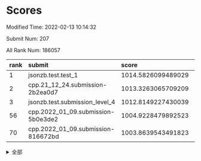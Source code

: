 # Scores

Modified Time: 2022-02-13 10:14:32

Submit Num: 207

All Rank Num: 186057

| rank |               submit               |       score        |       sigma        | pk_num |
| :--- | :--------------------------------- | :----------------- | :----------------- | :----- |
| 1    | jsonzb.test.test_1                 | 1014.5826099489029 | 0.8455530182697579 | 3592   |
| 2    | cpp.21_12_24.submission-2b2ea0d7   | 1013.3263065709209 | 0.797386657156275  | 3598   |
| 3    | jsonzb.test.submission_level_4     | 1012.8149227430039 | 0.807312505903779  | 3595   |
| 56   | cpp.2022_01_09.submission-5b0e3de2 | 1004.9228479892523 | 0.7255451439952705 | 3592   |
| 70   | cpp.2022_01_09.submission-816672bd | 1003.8639543491823 | 0.6963788021648103 | 3603   |


<details>
<summary>全部</summary>

| rank |                 submit                 |       score        |       sigma        | pk_num |
| :--- | :------------------------------------- | :----------------- | :----------------- | :----- |
| 1    | jsonzb.test.test_1                     | 1014.5826099489029 | 0.8455530182697579 | 3592   |
| 2    | cpp.21_12_24.submission-2b2ea0d7       | 1013.3263065709209 | 0.797386657156275  | 3598   |
| 3    | jsonzb.test.submission_level_4         | 1012.8149227430039 | 0.807312505903779  | 3595   |
| 4    | gobigger.level_3.submission_level_3_40 | 1011.9507300997363 | 0.7690313912599047 | 3600   |
| 5    | gobigger.level_3.submission_level_3_2  | 1011.2131405361667 | 0.8048260172670086 | 3598   |
| 6    | gobigger.level_3.submission_level_3_46 | 1011.1777036537691 | 0.7849667615891232 | 3599   |
| 7    | gobigger.level_3.submission_level_3_4  | 1011.111716757014  | 0.7735406085590905 | 3596   |
| 8    | gobigger.level_3.submission_level_3_14 | 1011.0459380198943 | 0.7394506917967143 | 3596   |
| 9    | gobigger.level_3.submission_level_3_24 | 1010.8368880865079 | 0.7549875770752011 | 3596   |
| 10   | gobigger.level_3.submission_level_3_7  | 1010.8194420356303 | 0.746746904927388  | 3597   |
| 11   | gobigger.level_3.submission_level_3_42 | 1010.7446670496828 | 0.7472796565648329 | 3591   |
| 12   | gobigger.level_3.submission_level_3_28 | 1010.7005128863527 | 0.774553086873425  | 3595   |
| 13   | gobigger.level_3.submission_level_3_29 | 1010.6317033099842 | 0.7799616620704029 | 3593   |
| 14   | gobigger.level_3.submission_level_3_5  | 1010.6101592780101 | 0.7727958942328027 | 3599   |
| 15   | gobigger.level_3.submission_level_3_41 | 1010.5280418844336 | 0.7438987972828814 | 3598   |
| 16   | gobigger.level_3.submission_level_3_33 | 1010.5118975642048 | 0.7398569006476909 | 3596   |
| 17   | gobigger.level_3.submission_level_3_49 | 1010.4932001773066 | 0.7546816009048244 | 3596   |
| 18   | gobigger.level_3.submission_level_3_9  | 1010.4107311616494 | 0.7689315864793579 | 3595   |
| 19   | gobigger.level_3.submission_level_3_1  | 1010.3438552891926 | 0.7524131361363459 | 3599   |
| 20   | gobigger.level_3.submission_level_3_15 | 1010.278312496382  | 0.775493437900804  | 3593   |
| 21   | gobigger.level_3.submission_level_3_39 | 1010.2767238377282 | 0.7500484109839115 | 3598   |
| 22   | gobigger.level_3.submission_level_3_43 | 1010.2143310302775 | 0.7525502731380536 | 3596   |
| 23   | gobigger.level_3.submission_level_3_13 | 1010.1724651863537 | 0.7492371155012747 | 3593   |
| 24   | gobigger.level_3.submission_level_3_35 | 1010.1185289826715 | 0.7555518710639781 | 3596   |
| 25   | gobigger.level_3.submission_level_3_30 | 1010.0964226146888 | 0.7631751750302953 | 3593   |
| 26   | gobigger.level_3.submission_level_3_12 | 1010.0592436067733 | 0.7753710425868487 | 3597   |
| 27   | gobigger.level_3.submission_level_3_34 | 1010.0431549912881 | 0.7611697148197616 | 3590   |
| 28   | gobigger.level_3.submission_level_3_16 | 1009.9866416432095 | 0.7503264118352436 | 3599   |
| 29   | gobigger.level_3.submission_level_3_36 | 1009.9123252363554 | 0.7685540831788545 | 3591   |
| 30   | gobigger.level_3.submission_level_3_8  | 1009.8737121936969 | 0.7580232406129445 | 3592   |
| 31   | gobigger.level_3.submission_level_3_0  | 1009.7485332720926 | 0.7642236440535733 | 3593   |
| 32   | gobigger.level_3.submission_level_3_11 | 1009.6970123415651 | 0.7635467251327986 | 3602   |
| 33   | gobigger.level_3.submission_level_3_25 | 1009.6930522149792 | 0.7478527969981492 | 3596   |
| 34   | gobigger.level_3.submission_level_3_6  | 1009.6550327219113 | 0.7440573908769349 | 3598   |
| 35   | gobigger.level_3.submission_level_3_21 | 1009.6456963079644 | 0.7462841302961744 | 3597   |
| 36   | gobigger.level_3.submission_level_3_17 | 1009.629155995315  | 0.7634612406908576 | 3598   |
| 37   | gobigger.level_3.submission_level_3_38 | 1009.5765555115242 | 0.7729364332840583 | 3595   |
| 38   | gobigger.level_3.submission_level_3_31 | 1009.3834189720973 | 0.7401911771530462 | 3593   |
| 39   | gobigger.level_3.submission_level_3_20 | 1009.3830825139664 | 0.7410012088851561 | 3593   |
| 40   | gobigger.level_3.submission_level_3_3  | 1009.2495847848663 | 0.7402735608470502 | 3592   |
| 41   | gobigger.level_3.submission_level_3_23 | 1009.2137861484439 | 0.7505850930620152 | 3593   |
| 42   | gobigger.level_3.submission_level_3_19 | 1009.0745624285144 | 0.7444098498441231 | 3600   |
| 43   | gobigger.level_3.submission_level_3_18 | 1009.0471747462069 | 0.7332340439037838 | 3596   |
| 44   | gobigger.level_3.submission_level_3_22 | 1008.8739999960599 | 0.7405029135151507 | 3592   |
| 45   | gobigger.level_3.submission_level_3_44 | 1008.7775423533105 | 0.7506292606424464 | 3597   |
| 46   | gobigger.level_3.submission_level_3_26 | 1008.742874777883  | 0.7481430152817915 | 3593   |
| 47   | gobigger.level_3.submission_level_3_32 | 1008.672370494609  | 0.7345444873640773 | 3599   |
| 48   | gobigger.level_3.submission_level_3_27 | 1008.6415800318617 | 0.737568253456451  | 3598   |
| 49   | gobigger.level_3.submission_level_3_37 | 1008.493882829399  | 0.7378611494648187 | 3599   |
| 50   | gobigger.level_3.submission_level_3_47 | 1008.4484199919748 | 0.7318330995415255 | 3594   |
| 51   | gobigger.level_3.submission_level_3_45 | 1008.2983178869035 | 0.7487476219412986 | 3593   |
| 52   | gobigger.level_3.submission_level_3_48 | 1007.6201627708792 | 0.7295921679800828 | 3597   |
| 53   | gobigger.level_3.submission_level_3_10 | 1007.3285679093134 | 0.7430830286843695 | 3598   |
| 54   | gobigger.level_1.submission_level_1_32 | 1005.274332664099  | 0.7179495507933413 | 3599   |
| 55   | gobigger.level_1.submission_level_1_6  | 1004.9550580358078 | 0.7242542706826097 | 3597   |
| 56   | cpp.2022_01_09.submission-5b0e3de2     | 1004.9228479892523 | 0.7255451439952705 | 3592   |
| 57   | gobigger.level_1.submission_level_1_41 | 1004.6796988888713 | 0.7193068332079137 | 3599   |
| 58   | gobigger.level_1.submission_level_1_44 | 1004.5833068449939 | 0.7151464202155785 | 3595   |
| 59   | gobigger.level_1.submission_level_1_37 | 1004.4887728602321 | 0.7144132422058742 | 3601   |
| 60   | gobigger.level_1.submission_level_1_15 | 1004.4466325365266 | 0.7186639899161507 | 3599   |
| 61   | gobigger.level_1.submission_level_1_43 | 1004.3976317708338 | 0.7321694721967551 | 3591   |
| 62   | gobigger.level_1.submission_level_1_8  | 1004.3615608271547 | 0.7055319948999578 | 3595   |
| 63   | gobigger.level_1.submission_level_1_45 | 1004.3238661307283 | 0.7214304695877763 | 3592   |
| 64   | gobigger.level_1.submission_level_1_36 | 1004.3008044587242 | 0.7108338295293568 | 3601   |
| 65   | gobigger.level_1.submission_level_1_31 | 1004.0718536786102 | 0.7021941214242301 | 3594   |
| 66   | gobigger.level_1.submission_level_1_49 | 1003.9963181185306 | 0.7088837587422838 | 3596   |
| 67   | gobigger.level_1.submission_level_1_27 | 1003.9482838326585 | 0.719616480265056  | 3592   |
| 68   | gobigger.level_1.submission_level_1_20 | 1003.9439484348745 | 0.7030453911136387 | 3597   |
| 69   | gobigger.level_1.submission_level_1_42 | 1003.9226948073671 | 0.7157878512141702 | 3592   |
| 70   | cpp.2022_01_09.submission-816672bd     | 1003.8639543491823 | 0.6963788021648103 | 3603   |
| 71   | gobigger.level_1.submission_level_1_29 | 1003.854572503435  | 0.7127608163343626 | 3600   |
| 72   | gobigger.level_1.submission_level_1_14 | 1003.8418237234067 | 0.7160145205241919 | 3589   |
| 73   | gobigger.level_1.submission_level_1_13 | 1003.7375870383125 | 0.7201074778535833 | 3599   |
| 74   | gobigger.level_1.submission_level_1_21 | 1003.7282209349206 | 0.7157096010717018 | 3592   |
| 75   | gobigger.level_1.submission_level_1_35 | 1003.7012594257791 | 0.7337612913056643 | 3593   |
| 76   | gobigger.level_1.submission_level_1_24 | 1003.5122590499464 | 0.7309803100448836 | 3599   |
| 77   | gobigger.level_1.submission_level_1_26 | 1003.3136544656159 | 0.7181358320452015 | 3592   |
| 78   | gobigger.level_1.submission_level_1_22 | 1003.3135071260019 | 0.7012743490603429 | 3596   |
| 79   | gobigger.level_1.submission_level_1_3  | 1003.2604070410422 | 0.7125638365970157 | 3594   |
| 80   | gobigger.level_1.submission_level_1_10 | 1003.2342498370751 | 0.7112132127464054 | 3600   |
| 81   | gobigger.level_1.submission_level_1_46 | 1003.1056856833922 | 0.7132319446034484 | 3597   |
| 82   | gobigger.level_1.submission_level_1_40 | 1003.086486075147  | 0.7142409780065111 | 3598   |
| 83   | gobigger.level_1.submission_level_1_33 | 1003.0588533293349 | 0.7270933705490352 | 3598   |
| 84   | gobigger.level_1.submission_level_1_47 | 1003.0310772620721 | 0.7064502548017731 | 3597   |
| 85   | gobigger.level_1.submission_level_1_16 | 1002.9147102547928 | 0.7170678883884182 | 3592   |
| 86   | gobigger.level_1.submission_level_1_1  | 1002.9088377818653 | 0.7316655455121921 | 3597   |
| 87   | gobigger.level_1.submission_level_1_39 | 1002.8280466641148 | 0.721439717165304  | 3595   |
| 88   | gobigger.level_1.submission_level_1_2  | 1002.7941354562082 | 0.7090263805281773 | 3595   |
| 89   | gobigger.level_1.submission_level_1_34 | 1002.744557839839  | 0.7104467758720033 | 3598   |
| 90   | gobigger.level_1.submission_level_1_19 | 1002.6287343056435 | 0.7175301281306887 | 3596   |
| 91   | gobigger.level_1.submission_level_1_17 | 1002.6177533907407 | 0.7208902260418365 | 3594   |
| 92   | gobigger.level_1.submission_level_1_18 | 1002.6075384656757 | 0.7100599026926673 | 3590   |
| 93   | gobigger.level_1.submission_level_1_25 | 1002.6069947857318 | 0.7099855515455747 | 3593   |
| 94   | gobigger.level_1.submission_level_1_28 | 1002.4816239451226 | 0.7156837317769811 | 3594   |
| 95   | gobigger.level_1.submission_level_1_11 | 1002.426709946885  | 0.7156461961878936 | 3594   |
| 96   | gobigger.level_1.submission_level_1_23 | 1002.4166791123864 | 0.7125101791256105 | 3590   |
| 97   | gobigger.level_1.submission_level_1_7  | 1002.4154415821932 | 0.7136872147252132 | 3593   |
| 98   | gobigger.level_1.submission_level_1_12 | 1002.3542487789268 | 0.721161312202814  | 3597   |
| 99   | gobigger.level_1.submission_level_1_4  | 1002.3480949308266 | 0.6989061829357808 | 3597   |
| 100  | gobigger.level_1.submission_level_1_48 | 1002.3153206216413 | 0.7150333522674553 | 3601   |
| 101  | gobigger.level_1.submission_level_1_0  | 1002.2915144399733 | 0.7096478584343348 | 3598   |
| 102  | gobigger.level_1.submission_level_1_38 | 1002.1315786250478 | 0.726742206850252  | 3596   |
| 103  | gobigger.level_1.submission_level_1_9  | 1001.8141675109127 | 0.7113909180288935 | 3593   |
| 104  | gobigger.level_1.submission_level_1_5  | 1001.4447987449843 | 0.7149201756001757 | 3595   |
| 105  | gobigger.level_1.submission_level_1_30 | 1001.1522987498869 | 0.7174616638832092 | 3601   |
| 106  | gobigger.random.submission_random_30   | 997.4284186107556  | 0.7059069841905751 | 3595   |
| 107  | gobigger.random.submission_random_34   | 997.2662940278382  | 0.712834737600635  | 3596   |
| 108  | gobigger.random.submission_random_12   | 997.1603568392608  | 0.7118633073198826 | 3595   |
| 109  | gobigger.random.submission_random_18   | 996.926014347975   | 0.6974562175989037 | 3593   |
| 110  | gobigger.random.submission_random_41   | 996.760851689827   | 0.7126195909720078 | 3596   |
| 111  | gobigger.random.submission_random_19   | 996.7146582125596  | 0.6957479549426631 | 3592   |
| 112  | gobigger.random.submission_random_6    | 996.6152405535291  | 0.7005889736144628 | 3595   |
| 113  | gobigger.random.submission_random_29   | 996.5404993510236  | 0.7158608203765388 | 3599   |
| 114  | gobigger.random.submission_random_20   | 996.502265656994   | 0.7275995736763754 | 3597   |
| 115  | gobigger.random.submission_random_25   | 996.4143512170612  | 0.7139186920248859 | 3595   |
| 116  | gobigger.random.submission_random_48   | 996.3895564685646  | 0.6981516960108063 | 3593   |
| 117  | gobigger.random.submission_random_33   | 996.3293932661463  | 0.7080363670215803 | 3601   |
| 118  | gobigger.random.submission_random_10   | 996.3255021772726  | 0.7039481081999653 | 3598   |
| 119  | gobigger.random.submission_random_27   | 996.3144908834939  | 0.7149460118703364 | 3594   |
| 120  | gobigger.random.submission_random_14   | 996.3009777690488  | 0.7107523622827561 | 3593   |
| 121  | gobigger.random.submission_random_42   | 996.1945793605053  | 0.7063806083223595 | 3599   |
| 122  | gobigger.random.submission_random_36   | 996.0813772779001  | 0.7244802105847526 | 3596   |
| 123  | gobigger.random.submission_random_39   | 996.0656858525144  | 0.6962839428705838 | 3595   |
| 124  | gobigger.random.submission_random_9    | 996.0633558699849  | 0.712359851594585  | 3598   |
| 125  | gobigger.random.submission_random_26   | 996.0305405726175  | 0.702603343616049  | 3596   |
| 126  | gobigger.random.submission_random_13   | 996.0116016687676  | 0.715294399936132  | 3595   |
| 127  | gobigger.random.submission_random_47   | 995.991610774191   | 0.7168903871215008 | 3585   |
| 128  | gobigger.random.submission_random_43   | 995.9747260417495  | 0.7095496296593732 | 3594   |
| 129  | gobigger.random.submission_random_8    | 995.9718304648768  | 0.7035025288874104 | 3594   |
| 130  | gobigger.random.submission_random_23   | 995.9449260191468  | 0.7046971618582757 | 3593   |
| 131  | gobigger.random.submission_random_46   | 995.9149890213675  | 0.7059132616062203 | 3596   |
| 132  | gobigger.random.submission_random_2    | 995.8827504740258  | 0.7123859757211768 | 3593   |
| 133  | gobigger.random.submission_random_45   | 995.8614704658513  | 0.6957356022312184 | 3594   |
| 134  | gobigger.random.submission_random_44   | 995.8006534072006  | 0.7106978246286237 | 3598   |
| 135  | gobigger.random.submission_random_32   | 995.779767778164   | 0.7104934972078367 | 3593   |
| 136  | gobigger.random.submission_random_16   | 995.7526286917775  | 0.7023376688681794 | 3600   |
| 137  | gobigger.random.submission_random_38   | 995.7509788503766  | 0.7190266947539209 | 3599   |
| 138  | gobigger.random.submission_random_3    | 995.7489662842041  | 0.7210529599478944 | 3595   |
| 139  | gobigger.random.submission_random_5    | 995.7411863756322  | 0.7212783786557669 | 3591   |
| 140  | gobigger.random.submission_random_7    | 995.731252106813   | 0.7220807205287766 | 3596   |
| 141  | gobigger.random.submission_random_40   | 995.6727723030168  | 0.7138252003554493 | 3595   |
| 142  | gobigger.random.submission_random_22   | 995.6378991199508  | 0.7081206375449336 | 3594   |
| 143  | gobigger.random.submission_random_21   | 995.6203898010194  | 0.71536373163072   | 3594   |
| 144  | gobigger.random.submission_random_35   | 995.6119711955712  | 0.7325142681453125 | 3595   |
| 145  | gobigger.random.submission_random_0    | 995.5417592136976  | 0.7167063890470018 | 3599   |
| 146  | gobigger.random.submission_random_28   | 995.2790765394778  | 0.725049389987985  | 3592   |
| 147  | gobigger.random.submission_random_17   | 995.1583632032091  | 0.7079821004296145 | 3590   |
| 148  | gobigger.random.submission_random_1    | 995.1526722396493  | 0.7168845182088932 | 3596   |
| 149  | gobigger.random.submission_random_11   | 995.1269818161151  | 0.7137245674186727 | 3600   |
| 150  | gobigger.random.submission_random_37   | 995.0101351794718  | 0.7207888814267187 | 3592   |
| 151  | gobigger.random.submission_random_15   | 994.9396738476922  | 0.7197228993490546 | 3596   |
| 152  | gobigger.random.submission_random_4    | 994.8832462781601  | 0.7162862913727142 | 3596   |
| 153  | gobigger.random.submission_random_49   | 994.8813946515597  | 0.7153170407563484 | 3596   |
| 154  | gobigger.random.submission_random_31   | 994.8736442533758  | 0.7139423530492731 | 3599   |
| 155  | gobigger.random.submission_random_24   | 994.6452870092467  | 0.708973679786426  | 3591   |
| 156  | gobigger.level_2.submission_level_2_37 | 993.9427561750243  | 0.7158109583059445 | 3592   |
| 157  | gobigger.level_2.submission_level_2_46 | 993.8696767833111  | 0.7303100691382951 | 3599   |
| 158  | gobigger.level_2.submission_level_2_0  | 993.8670689606367  | 0.7175573730768384 | 3599   |
| 159  | gobigger.level_2.submission_level_2_5  | 993.5435588033141  | 0.7360925551836281 | 3599   |
| 160  | gobigger.level_2.submission_level_2_45 | 993.5360339273261  | 0.7248172274282034 | 3596   |
| 161  | gobigger.level_2.submission_level_2_36 | 993.3987157280532  | 0.725791713001423  | 3596   |
| 162  | gobigger.level_2.submission_level_2_22 | 993.3879188722112  | 0.7420469552577585 | 3594   |
| 163  | gobigger.level_2.submission_level_2_26 | 993.1717029688609  | 0.7324856450577479 | 3598   |
| 164  | gobigger.level_2.submission_level_2_49 | 993.1345177171644  | 0.7299694326065933 | 3596   |
| 165  | gobigger.level_2.submission_level_2_11 | 993.0543306855093  | 0.7396689488666114 | 3597   |
| 166  | gobigger.level_2.submission_level_2_38 | 992.9640816136522  | 0.7285985789007347 | 3594   |
| 167  | gobigger.level_2.submission_level_2_18 | 992.9638832505588  | 0.744808806334526  | 3597   |
| 168  | gobigger.level_2.submission_level_2_23 | 992.935754836145   | 0.730765379585898  | 3596   |
| 169  | gobigger.level_2.submission_level_2_42 | 992.841642238309   | 0.7285945319320707 | 3595   |
| 170  | gobigger.level_2.submission_level_2_43 | 992.7888003269907  | 0.728989010809193  | 3598   |
| 171  | gobigger.level_2.submission_level_2_41 | 992.7811973749331  | 0.7452294516670342 | 3599   |
| 172  | gobigger.level_2.submission_level_2_1  | 992.682881340701   | 0.7579165952249494 | 3598   |
| 173  | gobigger.level_2.submission_level_2_24 | 992.5818858170257  | 0.7420315302712103 | 3594   |
| 174  | gobigger.level_2.submission_level_2_14 | 992.5620338522524  | 0.7449021240658673 | 3593   |
| 175  | gobigger.level_2.submission_level_2_28 | 992.378983444798   | 0.7423998947888037 | 3597   |
| 176  | gobigger.level_2.submission_level_2_31 | 992.3711715431122  | 0.7477798207768445 | 3595   |
| 177  | gobigger.level_2.submission_level_2_17 | 992.3418611592343  | 0.7259635309282452 | 3591   |
| 178  | gobigger.level_2.submission_level_2_40 | 992.3026340846588  | 0.7314411162190346 | 3589   |
| 179  | gobigger.level_2.submission_level_2_6  | 992.2506205179933  | 0.740085558445102  | 3596   |
| 180  | gobigger.level_2.submission_level_2_47 | 992.2488933874729  | 0.7288586485212631 | 3600   |
| 181  | gobigger.level_2.submission_level_2_35 | 992.2146632932196  | 0.7387048380794392 | 3593   |
| 182  | gobigger.level_2.submission_level_2_25 | 992.201763399566   | 0.7250496810560717 | 3593   |
| 183  | gobigger.level_2.submission_level_2_44 | 991.9382953390613  | 0.7362746671477819 | 3600   |
| 184  | gobigger.level_2.submission_level_2_33 | 991.93089892925    | 0.7542684797745471 | 3593   |
| 185  | gobigger.level_2.submission_level_2_34 | 991.9265060444598  | 0.7375205065096092 | 3594   |
| 186  | gobigger.level_2.submission_level_2_27 | 991.8664839320629  | 0.73134380711061   | 3599   |
| 187  | gobigger.level_2.submission_level_2_16 | 991.8591185183619  | 0.7568236538986746 | 3596   |
| 188  | gobigger.level_2.submission_level_2_4  | 991.8507836430972  | 0.7540692230739242 | 3592   |
| 189  | gobigger.level_2.submission_level_2_8  | 991.8366409499961  | 0.7379860231389183 | 3594   |
| 190  | gobigger.level_2.submission_level_2_12 | 991.7444633589001  | 0.7583269626291458 | 3588   |
| 191  | gobigger.level_2.submission_level_2_10 | 991.6476018822897  | 0.7427531047553059 | 3591   |
| 192  | gobigger.level_2.submission_level_2_20 | 991.5562154459934  | 0.7523144885720386 | 3591   |
| 193  | gobigger.level_2.submission_level_2_3  | 991.4512767742772  | 0.7539143839694122 | 3595   |
| 194  | gobigger.level_2.submission_level_2_32 | 991.3902657065923  | 0.7661524008935544 | 3598   |
| 195  | gobigger.level_2.submission_level_2_13 | 991.3189652289808  | 0.7399182286044249 | 3593   |
| 196  | gobigger.level_2.submission_level_2_39 | 991.2588234388259  | 0.7455123441220525 | 3591   |
| 197  | gobigger.level_2.submission_level_2_48 | 991.2209061286854  | 0.7746406987225435 | 3597   |
| 198  | gobigger.level_2.submission_level_2_9  | 991.0658860772255  | 0.7398046257752765 | 3593   |
| 199  | gobigger.level_2.submission_level_2_21 | 990.9746871823609  | 0.7524854200227987 | 3591   |
| 200  | gobigger.level_2.submission_level_2_2  | 990.8816650162637  | 0.7665500932779424 | 3592   |
| 201  | gobigger.level_2.submission_level_2_29 | 990.872707749146   | 0.7532288880688134 | 3598   |
| 202  | gobigger.level_2.submission_level_2_19 | 990.5126400774573  | 0.7686672771197867 | 3588   |
| 203  | gobigger.level_2.submission_level_2_7  | 990.4529549795227  | 0.7792054001168074 | 3600   |
| 204  | gobigger.level_2.submission_level_2_30 | 990.243736671002   | 0.7807449081455222 | 3591   |
| 205  | gobigger.level_2.submission_level_2_15 | 989.7173082663286  | 0.764266406450044  | 3591   |
| 206  | gobigger.none.submission_none_1        | 979.9379792547921  | 1.1660919895648576 | 3592   |
| 207  | gobigger.none.submission_none_0        | 976.5652455064866  | 1.4190608954583277 | 3591   |

</details>